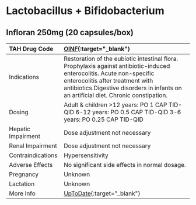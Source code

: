 # Lactobacillus + Bifidobacterium

## Infloran 250mg (20 capsules/box)

| TAH Drug Code      | [OINF](https://www.tahsda.org.tw/drugs/hissearch.php?drug_code=OINF){:target="_blank"}                                                                                                                                                            |
|:-------------------|:--------------------------------------------------------------------------------------------------------------------------------------------------------------------------------------------------------------------------------------------------|
| Indications        | Restoration of the eubiotic intestinal flora. Prophylaxis against antibiotic-induced enterocolitis. Acute non-specific enterocolitis after treatment with antibiotics.Digestive disorders in infants on an artificial diet. Chronic constipation. |
| Dosing             | Adult & children >12 years: PO 1 CAP TID-QID 6-12 years: PO 0.5 CAP TID-QID 3-6 years: PO 0.25 CAP TID-QID                                                                                                                                        |
| Hepatic Impairment | Dose adjustment not necessary                                                                                                                                                                                                                     |
| Renal Impairment   | Dose adjustment not necessary                                                                                                                                                                                                                     |
| Contraindications  | Hypersensitivity                                                                                                                                                                                                                                  |
| Adverse Effects    | No significant side effects in normal dosage.                                                                                                                                                                                                     |
| Pregnancy          | Unknown                                                                                                                                                                                                                                           |
| Lactation          | Unknown                                                                                                                                                                                                                                           |
| More Info          | [UpToDate](https://www.uptodate.com/contents/lactobacillus-and-bifidobacterium-drug-information){:target="_blank"}                                                                                                                                |

